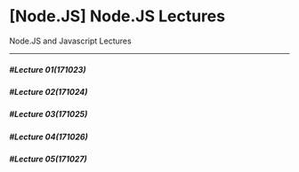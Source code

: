 # [Node.JS] Node.JS Lectures
Node.JS and Javascript Lectures 
- - -
##### #Lecture 01(171023)
##### #Lecture 02(171024)
##### #Lecture 03(171025)
##### #Lecture 04(171026)
##### #Lecture 05(171027)
